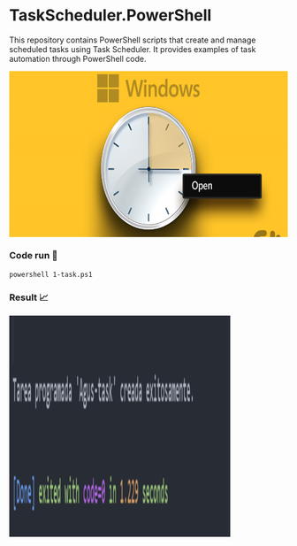 # TaskScheduler.PowerShell
This repository contains PowerShell scripts that create and manage scheduled tasks using Task Scheduler. It provides examples of task automation through PowerShell code.

<div align="center">
  <img src="diagram.jpg" alt="Logo del proyecto" width="800" height="300" align="center">
</div>

### Code run 🚀
```
powershell 1-task.ps1
```

### Result 📈
<img src="result.png" alt="Logo del proyecto" width="400" height="400">

